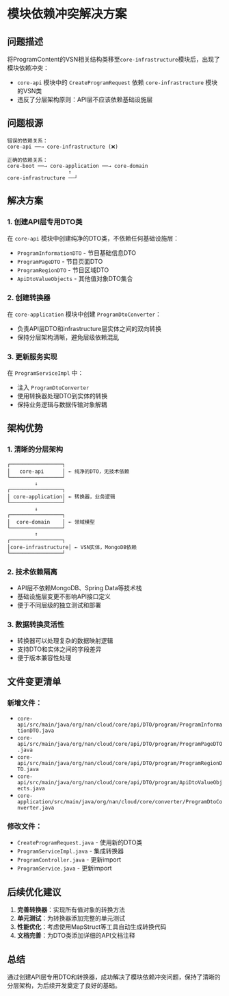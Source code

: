 # 模块依赖冲突解决方案

## 问题描述

将ProgramContent的VSN相关结构类移至`core-infrastructure`模块后，出现了模块依赖冲突：
- `core-api` 模块中的 `CreateProgramRequest` 依赖 `core-infrastructure` 模块的VSN类
- 违反了分层架构原则：API层不应该依赖基础设施层

## 问题根源

```
错误的依赖关系：
core-api ──→ core-infrastructure (❌)

正确的依赖关系：
core-boot ──→ core-application ──→ core-domain
                    ↑
core-infrastructure ──┘
```

## 解决方案

### 1. 创建API层专用DTO类

在 `core-api` 模块中创建纯净的DTO类，不依赖任何基础设施层：

- `ProgramInformationDTO` - 节目基础信息DTO
- `ProgramPageDTO` - 节目页面DTO
- `ProgramRegionDTO` - 节目区域DTO
- `ApiDtoValueObjects` - 其他值对象DTO集合

### 2. 创建转换器

在 `core-application` 模块中创建 `ProgramDtoConverter`：
- 负责API层DTO和infrastructure层实体之间的双向转换
- 保持分层架构清晰，避免层级依赖混乱

### 3. 更新服务实现

在 `ProgramServiceImpl` 中：
- 注入 `ProgramDtoConverter`
- 使用转换器处理DTO到实体的转换
- 保持业务逻辑与数据传输对象解耦

## 架构优势

### 1. 清晰的分层架构
```
┌─────────────────┐
│   core-api      │ ← 纯净的DTO，无技术依赖
└─────────────────┘
         ↓
┌─────────────────┐
│ core-application│ ← 转换器，业务逻辑
└─────────────────┘
         ↓
┌─────────────────┐
│  core-domain    │ ← 领域模型
└─────────────────┘
         ↑
┌─────────────────┐
│core-infrastructure│ ← VSN实体，MongoDB依赖
└─────────────────┘
```

### 2. 技术依赖隔离
- API层不依赖MongoDB、Spring Data等技术栈
- 基础设施层变更不影响API接口定义
- 便于不同层级的独立测试和部署

### 3. 数据转换灵活性
- 转换器可以处理复杂的数据映射逻辑
- 支持DTO和实体之间的字段差异
- 便于版本兼容性处理

## 文件变更清单

### 新增文件：
- `core-api/src/main/java/org/nan/cloud/core/api/DTO/program/ProgramInformationDTO.java`
- `core-api/src/main/java/org/nan/cloud/core/api/DTO/program/ProgramPageDTO.java`
- `core-api/src/main/java/org/nan/cloud/core/api/DTO/program/ProgramRegionDTO.java`
- `core-api/src/main/java/org/nan/cloud/core/api/DTO/program/ApiDtoValueObjects.java`
- `core-application/src/main/java/org/nan/cloud/core/converter/ProgramDtoConverter.java`

### 修改文件：
- `CreateProgramRequest.java` - 使用新的DTO类
- `ProgramServiceImpl.java` - 集成转换器
- `ProgramController.java` - 更新import
- `ProgramService.java` - 更新import

## 后续优化建议

1. **完善转换器**：实现所有值对象的转换方法
2. **单元测试**：为转换器添加完整的单元测试
3. **性能优化**：考虑使用MapStruct等工具自动生成转换代码
4. **文档完善**：为DTO类添加详细的API文档注释

## 总结

通过创建API层专用DTO和转换器，成功解决了模块依赖冲突问题，保持了清晰的分层架构，为后续开发奠定了良好的基础。